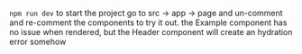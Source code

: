 `npm run dev` to start the project
go to src -> app -> page
and un-comment and re-comment the components to try it out.
the Example component has no issue when rendered, but the Header component will create an hydration error somehow
